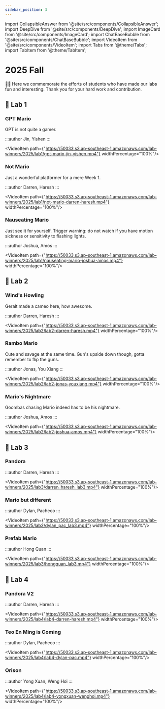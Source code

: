 ```yaml
---
sidebar_position: 3
---
```


import CollapsibleAnswer from '@site/src/components/CollapsibleAnswer';
import DeepDive from '@site/src/components/DeepDive';
import ImageCard from '@site/src/components/ImageCard';
import ChatBaseBubble from '@site/src/components/ChatBaseBubble';
import VideoItem from '@site/src/components/VideoItem';
import Tabs from '@theme/Tabs';
import TabItem from '@theme/TabItem';

# 2025 Fall

🎉🍾 Here we commemorate the efforts of students who have made our labs fun and interesting. Thank you for your hard work and contribution.

## 🥇 Lab 1

### GPT Mario

GPT is not quite a gamer.

:::author
Jin, Yishen
:::

<VideoItem path={"https://50033.s3.ap-southeast-1.amazonaws.com/lab-winners/2025/lab1/gpt-mario-jin-yishen.mp4"} widthPercentage="100%"/>

### Not Mario

Just a wonderful platformer for a mere Week 1.

:::author
Darren, Haresh
:::

<VideoItem path={"https://50033.s3.ap-southeast-1.amazonaws.com/lab-winners/2025/lab1/not-mario-darren-haresh.mp4"} widthPercentage="100%"/>

### Nauseating Mario

Just see it for yourself. Trigger warning: do not watch if you have motion sickness or sensitivity to flashing lights.

:::author
Joshua, Amos
:::

<VideoItem path={"https://50033.s3.ap-southeast-1.amazonaws.com/lab-winners/2025/lab1/nauseating-mario-joshua-amos.mp4"} widthPercentage="100%"/>

## 🥇 Lab 2

### Wind's Howling

Geralt made a cameo here, how awesome.

:::author
Darren, Haresh
:::

<VideoItem path={"https://50033.s3.ap-southeast-1.amazonaws.com/lab-winners/2025/lab2/lab2-darren-haresh.mp4"} widthPercentage="100%"/>

### Rambo Mario

Cute and savage at the same time. Gun's upside down though, gotta remember to flip the guns.

:::author
Jonas, You Xiang
:::

<VideoItem path={"https://50033.s3.ap-southeast-1.amazonaws.com/lab-winners/2025/lab2/lab2-jonas-youxiang.mp4"} widthPercentage="100%"/>

### Mario's Nightmare

Goombas chasing Mario indeed has to be his nightmare.

:::author
Joshua, Amos
:::

<VideoItem path={"https://50033.s3.ap-southeast-1.amazonaws.com/lab-winners/2025/lab2/lab2-joshua-amos.mp4"} widthPercentage="100%"/>

## 🥇 Lab 3

### Pandora

:::author
Darren, Haresh
:::

<VideoItem path={"https://50033.s3.ap-southeast-1.amazonaws.com/lab-winners/2025/lab3/darren_haresh_lab3.mp4"} widthPercentage="100%"/>

### Mario but different

:::author
Dylan, Pacheco
:::

<VideoItem path={"https://50033.s3.ap-southeast-1.amazonaws.com/lab-winners/2025/lab3/dylan_pac_lab3.mp4"} widthPercentage="100%"/>

### Prefab Mario

:::author
Hong Quan
:::

<VideoItem path={"https://50033.s3.ap-southeast-1.amazonaws.com/lab-winners/2025/lab3/hongquan_lab3.mp4"} widthPercentage="100%"/>

## 🥇 Lab 4

### Pandora V2

:::author
Darren, Haresh
:::

<VideoItem path={"https://50033.s3.ap-southeast-1.amazonaws.com/lab-winners/2025/lab4/lab4-darren-haresh.mp4"} widthPercentage="100%"/>

### Teo En Ming is Coming

:::author
Dylan, Pacheco
:::

<VideoItem path={"https://50033.s3.ap-southeast-1.amazonaws.com/lab-winners/2025/lab4/lab4-dylan-pac.mp4"} widthPercentage="100%"/>

### Orison

:::author
Yong Xuan, Weng Hoi
:::

<VideoItem path={"https://50033.s3.ap-southeast-1.amazonaws.com/lab-winners/2025/lab4/lab4-yongxuan-wenghoi.mp4"} widthPercentage="100%"/>

